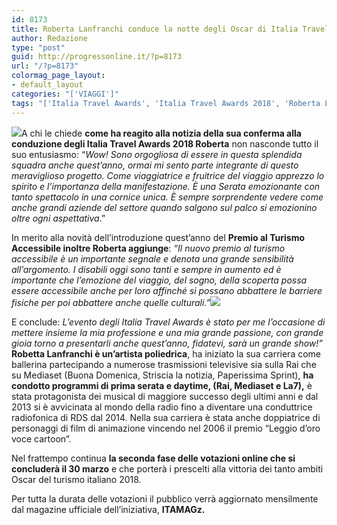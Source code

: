 ```yaml
---
id: 8173
title: Roberta Lanfranchi conduce la notte degli Oscar di Italia Travel Awards 2018
author: Redazione
type: "post"
guid: http://progressonline.it/?p=8173
url: "/?p=8173"
colormag_page_layout:
- default_layout
categories: "['VIAGGI']"
tags: "['Italia Travel Awards', 'Italia Travel Awards 2018', 'Roberta Lanfranchi', 'turismo Italia']"
---
```


![](https://progressonline.it/wp-content/uploads/2018/03/roberta_lanfranchi0-200x300.jpg)A chi le chiede **come ha reagito alla notizia della sua conferma alla conduzione degli Italia Travel Awards 2018 Roberta** non nasconde tutto il suo entusiasmo: “*Wow! Sono orgogliosa di essere in questa splendida squadra anche quest’anno, ormai mi sento parte integrante di questo meraviglioso progetto. Come viaggiatrice e fruitrice del viaggio apprezzo lo spirito e l’importanza della manifestazione. È una Serata emozionante con tanto spettacolo in una cornice unica. È sempre sorprendente vedere come anche grandi aziende del settore quando salgono sul palco si emozionino oltre ogni aspettativa*.”

In merito alla novità dell’introduzione quest’anno del **Premio al Turismo Accessibile inoltre Roberta aggiunge**: *“Il nuovo premio al turismo accessibile è un importante segnale e denota una grande sensibilità all’argomento. I disabili oggi sono tanti e sempre in aumento ed è importante che l’emozione del viaggio, del sogno, della scoperta possa essere accessibile anche per loro affinché si possano abbattere le barriere fisiche per poi abbattere anche quelle culturali.”![](https://progressonline.it/wp-content/uploads/2018/03/Italia-Travel-Awards-1-300x200.jpg)*

E conclude: *L’evento degli Italia Travel Awards è stato per me l’occasione di mettere insieme la mia professione e una mia grande passione, con grande gioia torno a presentarli anche quest’anno, fidatevi, sarà un grande show!”*  
**Robetta Lanfranchi è un’artista poliedrica**, ha iniziato la sua carriera come ballerina partecipando a numerose trasmissioni televisive sia sulla Rai che su Mediaset (Buona Domenica, Striscia la notizia, Paperissima Sprint), **ha condotto programmi di prima serata e daytime, (Rai, Mediaset e La7),** è stata protagonista dei musical di maggiore successo degli ultimi anni e dal 2013 si è avvicinata al mondo della radio fino a diventare una conduttrice radiofonica di RDS dal 2014. Nella sua carriera è stata anche doppiatrice di personaggi di film di animazione vincendo nel 2006 il premio “Leggio d’oro voce cartoon”.

Nel frattempo continua **la seconda fase delle votazioni online che si concluderà il 30 marzo** e che porterà i prescelti alla vittoria dei tanto ambiti Oscar del turismo italiano 2018.

Per tutta la durata delle votazioni il pubblico verrà aggiornato mensilmente dal magazine ufficiale dell’iniziativa, **ITAMAGz.**